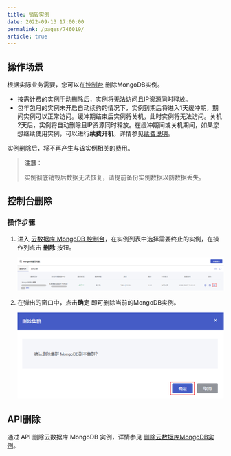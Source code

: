 ```yaml
---
title: 销毁实例
date: 2022-09-13 17:00:00
permalink: /pages/746019/
article: true
---
```



## 操作场景

根据实际业务需要，您可以在[控制台](https://console.capitalonline.net/mongodb) 删除MongoDB实例。

- 按需计费的实例手动删除后，实例将无法访问且IP资源同时释放。
- 包年包月的实例未开启自动续约的情况下，实例到期后将进入1天缓冲期，期间实例可以正常访问。缓冲期结束后实例将关机，此时实例将无法访问。关机2天后，实例将自动删除且IP资源同时释放。在缓冲期间或关机期间，如果您想继续使用实例，可以进行**续费开机**，详情参见[续费说明](./../../03.购买指南/03.续费说明.md)。

实例删除后，将不再产生与该实例相关的费用。

> **注意**：
>
> 实例彻底销毁后数据无法恢复，请提前备份实例数据以防数据丢失。

## 控制台删除

### 操作步骤

1. 进入 [云数据库 MongoDB 控制台](https://console.capitalonline.net/mongodb)，在实例列表中选择需要终止的实例，在操作列点击 **删除** 按钮。

   ![008](../../pic/008.png)

2. 在弹出的窗口中，点击**确定** 即可删除当前的MongoDB实例。

   ![009](../../pic/009.png)

## API删除

通过 API 删除云数据库 MongoDB 实例，详情参见 [删除云数据库MongoDB实例](./../08.API文档/02.实例相关接口/06.删除云数据库MySQL实例.md)。
